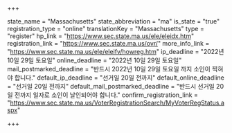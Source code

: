 +++

state_name = "Massachusetts"
state_abbreviation = "ma"
is_state = "true"
registration_type = "online"
translationKey = "Massachusetts"
type = "register"
hp_link = "https://www.sec.state.ma.us/ele/eleidx.htm"
registration_link = "https://www.sec.state.ma.us/ovr/"
more_info_link = "https://www.sec.state.ma.us/ele/eleifv/howreg.htm"
ip_deadline = "2022년 10일 29일 토요일"
online_deadline = "2022년 10일 29일 토요일"
mail_postmarked_deadline = "반드시 2022년 10일 29일 토요일 까지 소인이 찍혀야 합니다."
default_ip_deadline = "선거일 20일 전까지"
default_online_deadline = "선거일 20일 전까지"
default_mail_postmarked_deadline = "반드시 선거일 20일 전까지 일자로 소인이 날인되어야 합니다."
confirm_registration_link = "https://www.sec.state.ma.us/VoterRegistrationSearch/MyVoterRegStatus.aspx"

+++